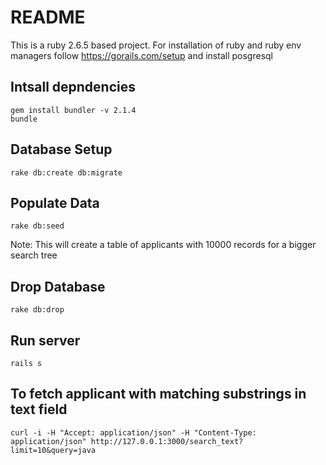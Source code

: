 # README
This is a ruby 2.6.5 based project. For installation of ruby and ruby env managers follow https://gorails.com/setup
 and install posgresql

## Intsall depndencies
```
gem install bundler -v 2.1.4
bundle
```

## Database Setup
```
rake db:create db:migrate
```

## Populate Data
```
rake db:seed
```
Note: This will create a table of applicants with 10000 records for a bigger search tree

## Drop Database
```
rake db:drop
```

## Run server
```
rails s
```

## To fetch applicant with matching substrings in text field
```
curl -i -H "Accept: application/json" -H "Content-Type: application/json" http://127.0.0.1:3000/search_text?limit=10&query=java
```
